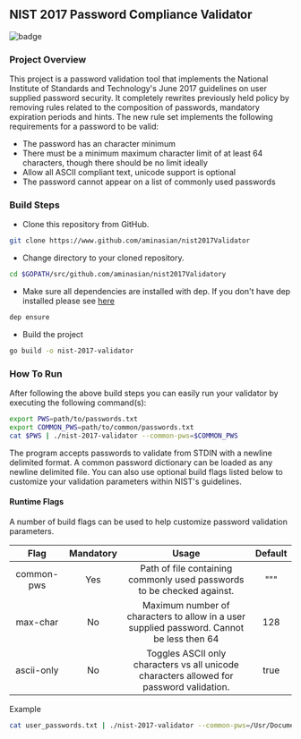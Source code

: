 ## NIST 2017 Password Compliance Validator
![badge](https://concourse.aminasian.coffee/api/v1/teams/main/pipelines/nistValidator2017/jobs/test-source/badge)
### Project Overview
This project is a password validation tool that implements the National Institute of Standards and Technology's 
June 2017 guidelines on user supplied password security. It completely rewrites previously held policy by removing
rules related to the composition of passwords, mandatory expiration periods and hints. The new rule set implements
the following requirements for a password to be valid:
* The password has an character minimum
* There must be a minimum maximum character limit of at least 64 characters, though there should be no limit ideally
* Allow all ASCII compliant text, unicode support is optional
* The password cannot appear on a list of commonly used passwords

### Build Steps
* Clone this repository from GitHub.
```bash
git clone https://www.github.com/aminasian/nist2017Validator
```
* Change directory to your cloned repository.
```bash
cd $GOPATH/src/github.com/aminasian/nist2017Validatory
```
* Make sure all dependencies are installed with dep. If you don't have dep installed please see
[here](https://github.com/golang/dep)
```bash
dep ensure
```
* Build the project
```bash
go build -o nist-2017-validator
```

### How To Run
After following the above build steps you can easily run your validator by executing the following command(s):
```bash
export PWS=path/to/passwords.txt
export COMMON_PWS=path/to/common/passwords.txt
cat $PWS | ./nist-2017-validator --common-pws=$COMMON_PWS
```
The program accepts passwords to validate from STDIN with a newline delimited format. A common password dictionary can
be loaded as any newline delimited file.
You can also use optional build flags listed below to customize your validation parameters within NIST's guidelines.
#### Runtime Flags
A number of build flags can be used to help customize password validation parameters.

|Flag|Mandatory|Usage|Default|
|:--:|:-------:|:---:|:-----:|
|common-pws|Yes|Path of file containing commonly used passwords to be checked against.|"""|
|max-char|No|Maximum number of characters to allow in a user supplied password. Cannot be less then 64|128|
|ascii-only|No|Toggles ASCII only characters vs all unicode characters allowed for password validation. |true|

Example
```bash
cat user_passwords.txt | ./nist-2017-validator --common-pws=/Usr/Documents/common_pws.txt --max-char=64 --ascii-only=false
```
